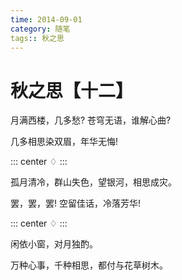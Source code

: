 ```yaml
---
time: 2014-09-01
category: 随笔
tags:: 秋之思
---
```


# 秋之思【十二】

月满西楼，几多愁? 苍穹无语，谁解心曲?

几多相思染双眉，年华无悔!

::: center
♢
:::

孤月清冷，群山失色，望银河，相思成灾。

罢，罢，罢! 空留佳话，冷落芳华!

::: center
♢
:::

闲依小窗，对月独酌。

万种心事，千种相思，都付与花草树木。
